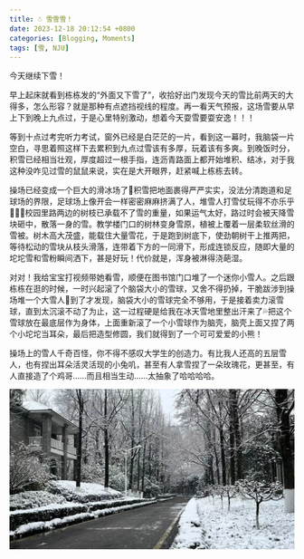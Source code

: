 ```yaml
---
title: ☃️ 雪雪雪！
date: 2023-12-18 20:12:54 +0800
categories: [Blogging, Moments]
tags: [雪, NJU]
---
```


今天继续下雪！

早上起床就看到栋栋发的“外面又下雪了”，收拾好出门发现今天的雪比前两天的大得多，怎么形容？就是那种有点遮挡视线的程度。再一看天气预报，这场雪要从早上下到晚上九点过，于是心里特别激动，想着今天耍雪要耍安逸！！！

等到十点过考完听力考试，窗外已经是白茫茫的一片，看到这一幕时，我脑袋一片空白，寻思着照这样下去累积到九点过雪该有多厚，玩着该有多爽。到晚饭时分，积雪已经相当壮观，厚度超过一根手指，连沥青路面上都开始堆积、结冰，对于我这种没咋见过雪的鼠鼠来说，实在是大开眼界，赶紧喊上栋栋去转。

操场已经变成一个巨大的滑冰场了🤣积雪把地面裹得严严实实，没法分清跑道和足球场的界限，足球场上像开会一样密密麻麻挤满了人，堆雪人打雪仗玩得不亦乐乎🤣🤣🤣校园里路两边的树枝已承载不了雪的重量，如果运气太好，路过时会被天降雪块砸中，散落一身的雪。教学楼门口的树林变身雪原，植被上覆着一层柔软丝滑的雪被。树木高大茂盛，能载住大量雪花，于是跑到树底下，使劲朝树干上推两把，等待松动的雪块从枝头滑落，连带着下方的一同滑下，形成连锁反应，随即大量的坨坨雪和雪粉瞬间洒下，甚是好玩！代价就是，浑身被淋得浇葩湿。

对对！我给宝宝打视频带她看雪，顺便在图书馆门口堆了一个迷你小雪人。之后跟栋栋在逛的时候，一时兴起滚了个脑袋大小的雪球，又舍不得扔掉，干脆跋涉到操场堆一个大雪人🤣到了才发现，脑袋大小的雪球完全不够用，于是接着卖力滚雪球，直到太沉滚不动了为止，这一过程硬是给我在冰天雪地里整出汗来了💦把这个雪球放在最底层作为身体，上面重新滚了一个小雪球作为脑壳，脑壳上面又捏了两个小坨坨当耳朵，最后把造型修圆，我们就得到了一个可可爱爱的小熊！

操场上的雪人千奇百怪，你不得不感叹大学生的创造力。有比我人还高的五层雪人，也有捏出耳朵活灵活现的小兔叽，甚至有人拿雪捏了一朵玫瑰花，更甚至，有人直接造了个鸡哥……而且相当生动……太抽象了哈哈哈哈。

![2023-12-18-pic](/assets/img/2023-12-18-pic.jpg)